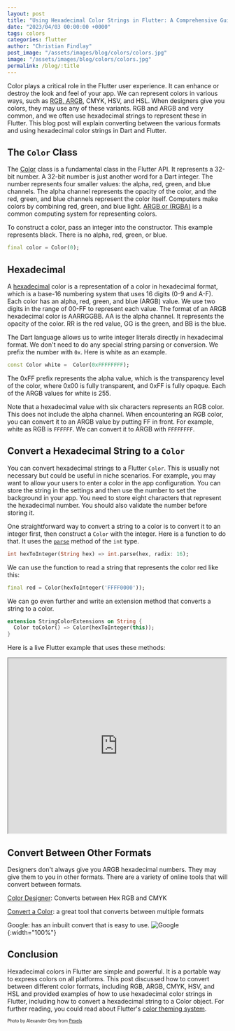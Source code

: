 ```yaml
---
layout: post
title: "Using Hexadecimal Color Strings in Flutter: A Comprehensive Guide"
date: "2023/04/03 00:00:00 +0000"
tags: colors
categories: flutter
author: "Christian Findlay"
post_image: "/assets/images/blog/colors/colors.jpg"
image: "/assets/images/blog/colors/colors.jpg"
permalink: /blog/:title
---
```


Color plays a critical role in the Flutter user experience. It can enhance or destroy the look and feel of your app. We can represent colors in various ways, such as [RGB, ARGB](https://en.wikipedia.org/wiki/RGBA_color_model), CMYK, HSV, and HSL. When designers give you colors, they may use any of these variants. RGB and ARGB and very common, and we often use hexadecimal strings to represent these in Flutter. This blog post will explain converting between the various formats and using hexadecimal color strings in Dart and Flutter.

## The `Color` Class
The [Color](https://api.flutter.dev/flutter/dart-ui/Color-class.html) class is a fundamental class in the Flutter API. It represents a 32-bit number. A 32-bit number is just another word for a Dart integer. The number represents four smaller values: the alpha, red, green, and blue channels. The alpha channel represents the opacity of the color, and the red, green, and blue channels represent the color itself. Computers make colors by combining red, green, and blue light. [ARGB or (RGBA)](https://en.wikipedia.org/wiki/RGBA_color_model) is a common computing system for representing colors. 

To construct a color, pass an integer into the constructor. This example represents black. There is no alpha, red, green, or blue.

```dart
final color = Color(0);
```

## Hexadecimal
A [hexadecimal](https://en.wikipedia.org/wiki/Hexadecimal) color is a  representation of a color in hexadecimal format, which is a base-16 numbering system that uses 16 digits (0-9 and A-F). Each color has an alpha, red, green, and blue (ARGB) value. We use two digits in the range of 00-FF to represent each value. The format of an ARGB hexadecimal color is AARRGGBB. AA is the alpha channel. It represents the opacity of the color. RR is the red value, GG is the green, and BB is the blue. 

The Dart language allows us to write integer literals directly in hexadecimal format. We don't need to do any special string parsing or conversion. We prefix the number with `0x`. Here is white as an example. 

```dart
const Color white =  Color(0xFFFFFFFF);
```

The 0xFF prefix represents the alpha value, which is the transparency level of the color, where 0x00 is fully transparent, and 0xFF is fully opaque. Each of the ARGB values for white is 255.

Note that a hexadecimal value with six characters represents an RGB color. This does not include the alpha channel. When encountering an RGB color, you can convert it to an ARGB value by putting FF in front. For example, white as RGB is `FFFFFF`. We can convert it to ARGB with `FFFFFFFF`.

## Convert a Hexadecimal String to a `Color`
You can convert hexadecimal strings to a Flutter `Color`. This is usually not necessary but could be useful in niche scenarios. For example, you may want to allow your users to enter a color in the app configuration. You can store the string in the settings and then use the number to set the background in your app. You need to store eight characters that represent the hexadecimal number. You should also validate the number before storing it.

One straightforward way to convert a string to a color is to convert it to an integer first, then construct a `Color` with the integer. Here is a function to do that. It uses the [`parse`](https://api.flutter.dev/flutter/dart-core/int/parse.html) method of the `int` type.

```dart
int hexToInteger(String hex) => int.parse(hex, radix: 16);
```

We can use the function to read a string that represents the color red like this:

```dart
final red = Color(hexToInteger('FFFF0000'));
```
We can go even further and write an extension method that converts a string to a color.

```dart
extension StringColorExtensions on String {
  Color toColor() => Color(hexToInteger(this));
}
```
Here is a live Flutter example that uses these methods:

<iframe style="width:99%;height:400px;" src="https://dartpad.dev/embed-flutter.html?id=ec6b9a94f16ca5db8555543b1c94b21a&split=70&mode=dart"></iframe>

## Convert Between Other Formats
Designers don't always give you ARGB hexadecimal numbers. They may give them to you in other formats. There are a variety of online tools that will convert between formats. 

[Color Designer](https://colordesigner.io/convert/cmyktohex): Converts between Hex RGB and CMYK

[Convert a Color](https://convertacolor.com/): a great tool that converts between multiple formats

Google: has an inbuilt convert that is easy to use.
![Google](/assets/images/blog/color/googleconverter.png){:width="100%"}

## Conclusion

Hexadecimal colors in Flutter are simple and powerful. It is a portable way to express colors on all platforms. This post discussed how to convert between different color formats, including RGB, ARGB, CMYK, HSV, and HSL and provided examples of how to use hexadecimal color strings in Flutter, including how to convert a hexadecimal string to a Color object. For further reading, you could read about Flutter's [color theming system](https://docs.flutter.dev/cookbook/design/themes).

<sub><sup>Photo by Alexander Grey from [Pexels](https://www.pexels.com/photo/assorted-color-bricks-1148496/)</sup></sub>